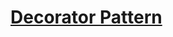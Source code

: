 # [Decorator Pattern](https://github.com/Khair9/Year-2-CompSci-Notes/blob/main/OOSE2/Design%20Patterns.md)
